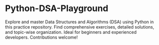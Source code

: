 # Python-DSA-Playground
Explore and master Data Structures and Algorithms (DSA) using Python in this practice repository. Find comprehensive exercises, detailed solutions, and topic-wise organization. Ideal for beginners and experienced developers. Contributions welcome!

